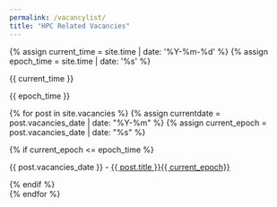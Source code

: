 ```yaml
---
permalink: /vacancylist/
title: "HPC Related Vacancies"
---
```


<div id="dates3">
  {% assign current_time = site.time | date: '%Y-%m-%d' %}
  {% assign epoch_time = site.time | date: '%s' %}
  <p>{{ current_time }}</p>
  <p>{{ epoch_time }}</p>

  {% for post in site.vacancies %}
  {% assign currentdate = post.vacancies_date | date: "%Y-%m" %}
  {% assign current_epoch = post.vacancies_date | date: "%s" %}
  
  {% if current_epoch <= epoch_time %}
    <p>{{ post.vacancies_date }} - <a href="/HPC-SIG{{ post.url }}">{{ post.title }}{{ current_epoch}}</a></p>
  {% endif %}  
{% endfor %}
</div>  

